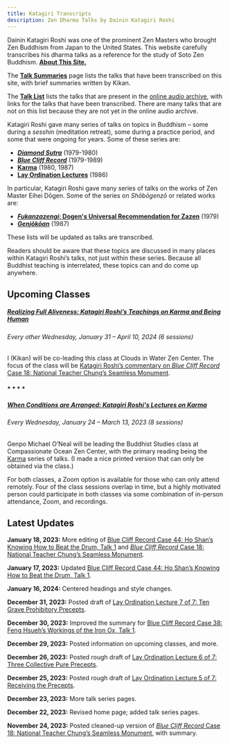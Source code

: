 ```yaml
---
title: Katagiri Transcripts
description: Zen Dharma Talks by Dainin Katagiri Roshi
---
```


Dainin Katagiri Roshi was one of the prominent Zen Masters who brought Zen Buddhism from Japan to the United States. This website carefully transcribes his dharma talks as a reference for the study of Soto Zen Buddhism. [**About This Site.**](about)

The [**Talk Summaries**](summaries) page lists the talks that have been transcribed on this site, with brief summaries written by Kikan.

The [**Talk List**](list) lists the talks that are present in the [online audio archive](https://www.mnzencenter.org/audio-archive-project.html), with links for the talks that have been transcribed. There are many talks that are not on this list because they are not yet in the online audio archive.

Katagiri Roshi gave many series of talks on topics in Buddhism – some during a *sesshin* (meditation retreat), some during a practice period, and some that were ongoing for years. Some of these series are:

- [***Diamond Sutra***](diamond-sutra) (1979-1980)
- [***Blue Cliff Record***](blue-cliff-record) (1979-1989)
- [**Karma**](karma) (1980, 1987)
- [**Lay Ordination Lectures**](lay-ordination) (1986)

In particular, Katagiri Roshi gave many series of talks on the works of Zen Master Eihei Dōgen. Some of the series on *Shōbōgenzō* or related works are: 

- [***Fukanzazengi*: Dogen's Universal Recommendation for Zazen**](fukanzazengi) (1979)
- [***Genjōkōan***](genjokoan) (1987)

These lists will be updated as talks are transcribed.

Readers should be aware that these topics are discussed in many places within Katagiri Roshi’s talks, not just within these series. Because all Buddhist teaching is interrelated, these topics can and do come up anywhere.

## Upcoming Classes

##### [Realizing Full Aliveness: Katagiri Roshi’s Teachings on Karma and Being Human](https://cloudsinwater.org/2023/12/28/realizing-full-aliveness-katagiri-roshis-teachings-on-karma-and-being-human-jan-21/)
###### Every other Wednesday, January 31 – April 10, 2024 (6 sessions)

I (Kikan) will be co-leading this class at Clouds in Water Zen Center. The focus of the class will be [Katagiri Roshi’s commentary on *Blue Cliff Record* Case 18: National Teacher Chung’s Seamless Monument](https://katagiritranscripts.net/1981-07-18-Blue-Cliff-Record-Case-18).

#### * * * *

##### [When Conditions are Arranged: Katagiri Roshi's Lectures on Karma](https://www.oceanzen.org/buddhist-studies)
###### Every Wednesday, January 24 – March 13, 2023 (8 sessions)

Genpo Michael O’Neal will be leading the Buddhist Studies class at Compassionate Ocean Zen Center, with the primary reading being the [Karma](karma) series of talks. (I made a nice printed version that can only be obtained via the class.)

For both classes, a Zoom option is available for those who can only attend remotely. Four of the class sessions overlap in time, but a highly motivated person could participate in both classes via some combination of in-person attendance, Zoom, and recordings. 

## Latest Updates

**January 18, 2023:** More editing of [Blue Cliff Record Case 44: Ho Shan’s Knowing How to Beat the Drum, Talk 1](1983-04-20-Blue-Cliff-Record-Case-44-Talk-1) and  [*Blue Cliff Record* Case 18: National Teacher Chung’s Seamless Monument](1981-07-18-Blue-Cliff-Record-Case-18).

**January 17, 2023:** Updated [Blue Cliff Record Case 44: Ho Shan’s Knowing How to Beat the Drum, Talk 1](1983-04-20-Blue-Cliff-Record-Case-44-Talk-1).

**January 16, 2024:** Centered headings and style changes.

**December 31, 2023:** Posted draft of [Lay Ordination Lecture 7 of 7: Ten Grave Prohibitory Precepts](1986-05-03-Ten-Grave-Prohibitory-Precepts).

**December 30, 2023:** Improved the summary for [Blue Cliff Record Case 38: Feng Hsueh’s Workings of the Iron Ox, Talk 1](1982-12-22-Blue-Cliff-Record-Case-38-Talk-1).

**December 29, 2023:** Posted information on upcoming classes, and more.

**December 26, 2023:** Posted rough draft of [Lay Ordination Lecture 6 of 7: Three Collective Pure Precepts](1986-04-26-Three-Collective-Pure-Precepts).

**December 25, 2023:** Posted rough draft of [Lay Ordination Lecture 5 of 7: Receiving the Precepts](1986-04-12-Receiving-the-Precepts).

**December 23, 2023:** More talk series pages. 

**December 22, 2023:** Revised home page; added talk series pages. 

**November 24, 2023:** Posted cleaned-up version of [*Blue Cliff Record* Case 18: National Teacher Chung’s Seamless Monument](1981-07-18-Blue-Cliff-Record-Case-18), with summary. 

